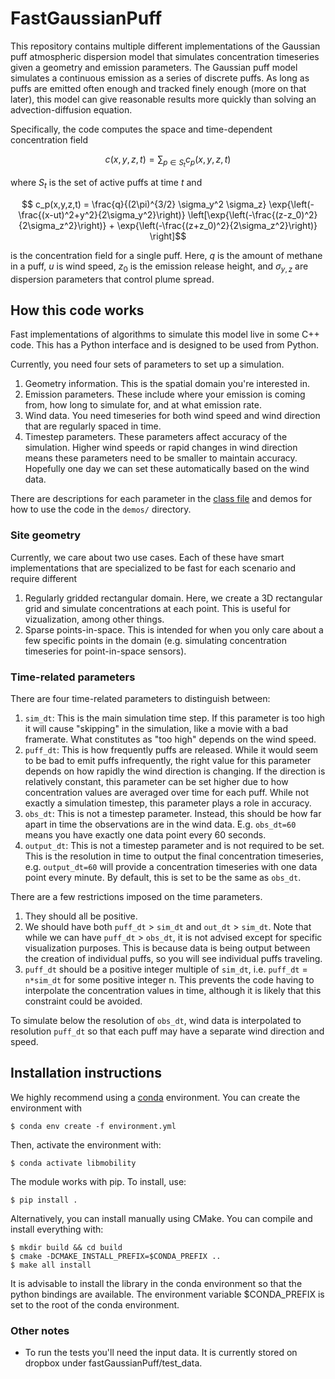 # FastGaussianPuff
This repository contains multiple different implementations of the Gaussian puff atmospheric dispersion model that simulates concentration timeseries given a geometry and emission parameters. The Gaussian puff model simulates a continuous emission as a series of discrete puffs. As long as puffs are emitted often enough and tracked finely enough (more on that later), this model can give reasonable results more quickly than solving an advection-diffusion equation.

Specifically, the code computes the space and time-dependent concentration field

$$ c(x,y,z,t) = \sum_{p \in S_t} c_p(x,y,z,t) $$

where $S_t$ is the set of active puffs at time $t$ and

$$ c_p(x,y,z,t) = \frac{q}{(2\pi)^{3/2}  \sigma_y^2 \sigma_z} \exp{\left(-\frac{(x-ut)^2+y^2}{2\sigma_y^2}\right)} \left[\exp{\left(-\frac{(z-z_0)^2}{2\sigma_z^2}\right)} + \exp{\left(-\frac{(z+z_0)^2}{2\sigma_z^2}\right)} \right]$$

is the concentration field for a single puff. Here, $q$ is the amount of methane in a puff, $u$ is wind speed, $z_0$ is the emission release height, and $\sigma_{y,z}$ are dispersion parameters that control plume spread.

## How this code works
Fast implementations of algorithms to simulate this model live in some C++ code. This has a Python interface and is designed to be used from Python.

Currently, you need four sets of parameters to set up a simulation.
1. Geometry information. This is the spatial domain you're interested in.
2. Emission parameters. These include where your emission is coming from, how long to simulate for, and at what emission rate.
3. Wind data. You need timeseries for both wind speed and wind direction that are regularly spaced in time.
4. Timestep parameters. These parameters affect accuracy of the simulation. Higher wind speeds or rapid changes in wind direction means these parameters need to be smaller to maintain accuracy. Hopefully one day we can set these automatically based on the wind data.

There are descriptions for each parameter in the [class file](GaussianPuff.py) and demos for how to use the code in the `demos/` directory.

### Site geometry
Currently, we care about two use cases. Each of these have smart implementations that are specialized to be fast for each scenario and require different 
1. Regularly gridded rectangular domain. Here, we create a 3D rectangular grid and simulate concentrations at each point. This is useful for vizualization, among other things.
2. Sparse points-in-space. This is intended for when you only care about a few specific points in the domain (e.g. simulating concentration timeseries for point-in-space sensors).

### Time-related parameters
There are four time-related parameters to distinguish between:
1. `sim_dt`: This is the main simulation time step. If this parameter is too high it will cause "skipping" in the simulation, like a movie with a bad framerate. What constitutes as "too high" depends on the wind speed.
2. `puff_dt`: This is how frequently puffs are released. While it would seem to be bad to emit puffs infrequently, the right value for this parameter depends on how rapidly the wind direction is changing. If the direction is relatively constant, this parameter can be set higher due to how concentration values are averaged over time for each puff. While not exactly a simulation timestep, this parameter plays a role in accuracy.
3. `obs_dt`: This is not a timestep parameter. Instead, this should be how far apart in time the observations are in the wind data. E.g. `obs_dt=60` means you have exactly one data point every 60 seconds.
4. `output_dt`: This is not a timestep parameter and is not required to be set. This is the resolution in time to output the final concentration timeseries, e.g. `output_dt=60` will provide a concentration timeseries with one data point every minute. By default, this is set to be the same as `obs_dt`. 

There are a few restrictions imposed on the time parameters.
1. They should all be positive.
2. We should have both `puff_dt` > `sim_dt` and `out_dt` > `sim_dt`. Note that while we can have `puff_dt` > `obs_dt`, it is not advised except for specific visualization purposes. This is because data is being output between the creation of individual puffs, so you will see individual puffs traveling.
3. `puff_dt` should be a positive integer multiple of `sim_dt`, i.e. `puff_dt` = `n*sim_dt` for some positive integer n. This prevents the code having to interpolate the concentration values in time, although it is likely that this constraint could be avoided.

To simulate below the resolution of `obs_dt`, wind data is interpolated to resolution `puff_dt` so that each puff may have a separate wind direction and speed.

## Installation instructions
We highly recommend using a [conda](https://docs.conda.io/en/latest/) environment. You can create the environment with

```shell
$ conda env create -f environment.yml
```

Then, activate the environment with:

```shell
$ conda activate libmobility
```

The module works with pip. To install, use:
```shell
$ pip install .
```

Alternatively, you can install manually using CMake. You can compile and install everything with:

```shell
$ mkdir build && cd build
$ cmake -DCMAKE_INSTALL_PREFIX=$CONDA_PREFIX ..
$ make all install
```
It is advisable to install the library in the conda environment so that the python bindings are available. The environment variable $CONDA_PREFIX is set to the root of the conda environment.

### Other notes
- To run the tests you'll need the input data. It is currently stored on dropbox under fastGaussianPuff/test_data.
